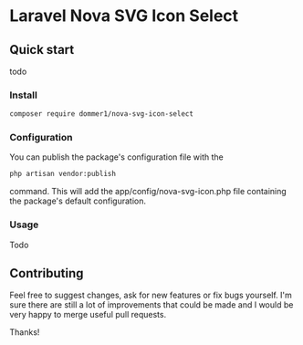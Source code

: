 # Laravel Nova SVG Icon Select

## Quick start

todo

### Install

```bash
composer require dommer1/nova-svg-icon-select
```

### Configuration

You can publish the package's configuration file with the
```bash
php artisan vendor:publish
```
command. This will add the app/config/nova-svg-icon.php file containing the package's default configuration.

### Usage

Todo

## Contributing

Feel free to suggest changes, ask for new features or fix bugs yourself. I'm sure there are still a lot of improvements that could be made and I would be very happy to merge useful pull requests.

Thanks!
 
